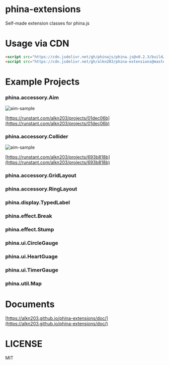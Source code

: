 # phina-extensions
Self-made extension classes for phina.js

# Usage via CDN

```html
<script src="https://cdn.jsdelivr.net/gh/phinajs/phina.js@v0.2.3/build/phina.js"></script>
<script src="https://cdn.jsdelivr.net/gh/alkn203/phina-extensions@master/build/phina-extensions.min.js"></script>
```

# Example Projects
### phina.accessory.Aim

![aim-sample](https://alkn203.github.io/phina-extensions/doc/images/aim-sample.png)


[https://runstant.com/alkn203/projects/01dec06b](https://runstant.com/alkn203/projects/01dec06b)

### phina.accessory.Collider

![aim-sample](https://alkn203.github.io/phina-extensions/doc/images/collider-sample.png)

[https://runstant.com/alkn203/projects/693b818b](https://runstant.com/alkn203/projects/693b818b)

### phina.accessory.GridLayout

### phina.accessory.RingLayout

### phina.display.TypedLabel

### phina.effect.Break

### phina.effect.Stump

### phina.ui.CircleGauge

### phina.ui.HeartGuage

### phina.ui.TimerGauge

### phina.util.Map

# Documents
[https://alkn203.github.io/phina-extensions/doc/](https://alkn203.github.io/phina-extensions/doc/)

# LICENSE
MIT
